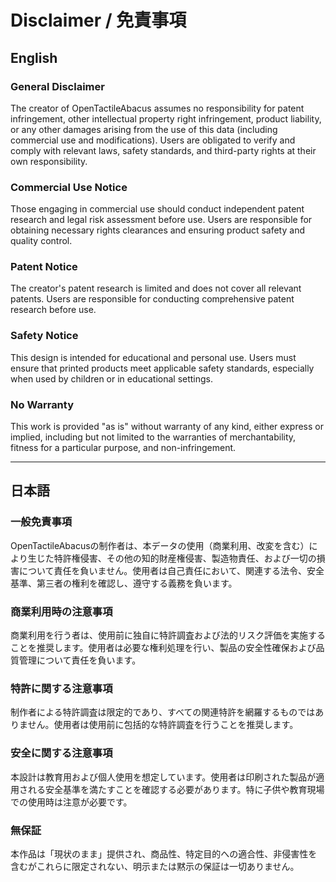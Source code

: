 # Disclaimer / 免責事項

## English

### General Disclaimer
The creator of OpenTactileAbacus assumes no responsibility for patent infringement, other intellectual property right infringement, product liability, or any other damages arising from the use of this data (including commercial use and modifications). Users are obligated to verify and comply with relevant laws, safety standards, and third-party rights at their own responsibility.

### Commercial Use Notice
Those engaging in commercial use should conduct independent patent research and legal risk assessment before use. Users are responsible for obtaining necessary rights clearances and ensuring product safety and quality control.

### Patent Notice
The creator's patent research is limited and does not cover all relevant patents. Users are responsible for conducting comprehensive patent research before use.

### Safety Notice
This design is intended for educational and personal use. Users must ensure that printed products meet applicable safety standards, especially when used by children or in educational settings.

### No Warranty
This work is provided "as is" without warranty of any kind, either express or implied, including but not limited to the warranties of merchantability, fitness for a particular purpose, and non-infringement.

---

## 日本語

### 一般免責事項
OpenTactileAbacusの制作者は、本データの使用（商業利用、改変を含む）により生じた特許権侵害、その他の知的財産権侵害、製造物責任、および一切の損害について責任を負いません。使用者は自己責任において、関連する法令、安全基準、第三者の権利を確認し、遵守する義務を負います。

### 商業利用時の注意事項
商業利用を行う者は、使用前に独自に特許調査および法的リスク評価を実施することを推奨します。使用者は必要な権利処理を行い、製品の安全性確保および品質管理について責任を負います。

### 特許に関する注意事項
制作者による特許調査は限定的であり、すべての関連特許を網羅するものではありません。使用者は使用前に包括的な特許調査を行うことを推奨します。

### 安全に関する注意事項
本設計は教育用および個人使用を想定しています。使用者は印刷された製品が適用される安全基準を満たすことを確認する必要があります。特に子供や教育現場での使用時は注意が必要です。

### 無保証
本作品は「現状のまま」提供され、商品性、特定目的への適合性、非侵害性を含むがこれらに限定されない、明示または黙示の保証は一切ありません。